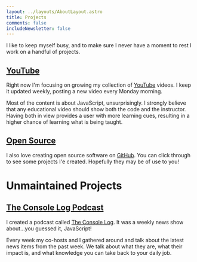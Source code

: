 ```yaml
---
layout: ../layouts/AboutLayout.astro
title: Projects
comments: false
includeNewsletter: false
---
```


I like to keep myself busy, and to make sure I never have a moment to rest I work on a handful of projects.

## [YouTube](https://www.youtube.com/user/hswolff)

Right now I'm focusing on growing my collection of [YouTube](https://www.youtube.com/user/hswolff) videos. I keep it updated weekly, posting a new video every Monday morning.

Most of the content is about JavaScript, unsurprisingly. I strongly believe that any educational video should show both the code and the instructor. Having both in view provides a user with more learning cues, resulting in a higher chance of learning what is being taught.

## [Open Source](https://github.com/hswolff)

I also love creating open source software on [GitHub](https://github.com/hswolff). You can click through to see some projects I'e created. Hopefully they may be of use to you!

# Unmaintained Projects

## [The Console Log Podcast](https://theconsolelog.com/)

I created a podcast called [The Console Log](https://theconsolelog.com/). It was a weekly news show about...you guessed it, JavaScript!

Every week my co-hosts and I gathered around and talk about the latest news items from the past week. We talk about what they are, what their impact is, and what knowledge you can take back to your daily job.
